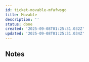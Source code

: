 ```yaml
---
id: ticket-movable-mfafwsgo
title: Movable
description: ''
status: done
created: '2025-09-08T01:25:31.032Z'
updated: '2025-09-08T01:25:31.034Z'
---
```


## Notes
